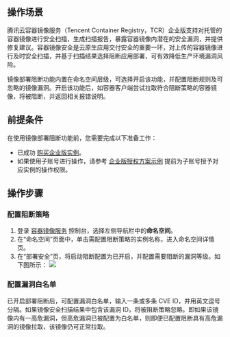 ## 操作场景 
腾讯云容器镜像服务（Tencent Container Registry，TCR）企业版支持对托管的容器镜像进行安全扫描，生成扫描报告，暴露容器镜像内潜在的安全漏洞，并提供修复建议。容器镜像安全是云原生应用交付安全的重要一环，对上传的容器镜像进行及时安全扫描，并基于扫描结果选择阻断应用部署，可有效降低生产环境漏洞风险。

镜像部署阻断功能内置在命名空间层级，可选择开启该功能，并配置阻断规则及可忽略的镜像漏洞。开启该功能后，如容器客户端尝试拉取符合阻断策略的容器镜像，将被阻断，并返回相关报错说明。

## 前提条件 

在使用镜像部署阻断功能前，您需要完成以下准备工作：
- 已成功 [购买企业版实例](https://cloud.tencent.com/document/product/1141/51110)。
- 如果使用子账号进行操作，请参考 [企业版授权方案示例](https://cloud.tencent.com/document/product/1141/41417) 提前为子账号授予对应实例的操作权限。

## 操作步骤
### 配置阻断策略
1. 登录 [容器镜像服务](https://console.cloud.tencent.com/tcr) 控制台，选择左侧导航栏中的**命名空间**。
2. 在“命名空间”页面中，单击需配置阻断策略的实例名称，进入命名空间详情页。
3. 在“部署安全”页，将启动阻断配置为已开启，并配置需要阻断的漏洞等级。如下图所示： 
![](https://qcloudimg.tencent-cloud.cn/raw/2983e66a49dbb389be147b7557481020.png)

### 配置漏洞白名单
已开启部署阻断后，可配置漏洞白名单，输入一条或多条 CVE ID，并用英文逗号分隔。如果镜像安全扫描结果中包含该漏洞 ID，将被阻断策略忽略。即如果该镜像内有一高危漏洞，但高危漏洞已被配置为白名单，则即便已配置阻断具有高危漏洞的镜像拉取，该镜像仍可正常拉取。

